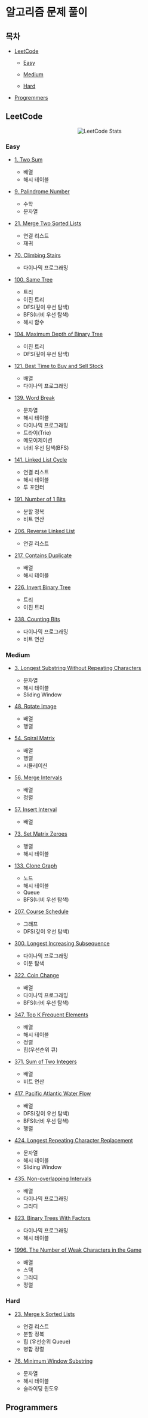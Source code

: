 # 알고리즘 문제 풀이

## 목차

- [LeetCode](#leetcode)

  - [Easy](#easy)
  
  - [Medium](#medium)

  - [Hard](#hard)

- [Progremmers](#programmers)

## LeetCode

<center>

![LeetCode Stats](https://leetcard.jacoblin.cool/beeimp?theme=wtf&font=Merriweather&ext=activity)

</center>

### Easy

- [1. Two Sum](leetcode/1.ipynb)
  - 배열
  - 해시 테이블

- [9. Palindrome Number](leetcode/9.ipynb)
  - 수학
  - 문자열

- [21. Merge Two Sorted Lists](leetcode/21.ipynb)
  - 연결 리스트
  - 재귀

- [70. Climbing Stairs](leetcode/70.ipynb)
  - 다이나믹 프로그래밍
  
- [100. Same Tree](leetcode/100.ipynb)
  - 트리
  - 이진 트리
  - DFS(깊이 우선 탐색)
  - BFS(너비 우선 탐색)
  - 해시 함수

- [104. Maximum Depth of Binary Tree](leetcode/104.ipynb)
  - 이진 트리
  - DFS(깊이 우선 탐색)

- [121. Best Time to Buy and Sell Stock](leetcode/121.ipynb)
  - 배열
  - 다이나믹 프로그래밍

- [139. Word Break](leetcode/139.ipynb)

  - 문자열
  - 해시 테이블
  - 다이나믹 프로그래밍
  - 트라이(Trie)
  - 메모이제이션
  - 너비 우선 탐색(BFS)

- [141. Linked List Cycle](leetcode/141.ipynb)
  - 연결 리스트
  - 해시 테이블
  - 투 포인터

- [191. Number of 1 Bits](leetcode/191.ipynb)
  - 분할 정복
  - 비트 연산

- [206. Reverse Linked List](leetcode/206.ipynb)
  - 연결 리스트

- [217. Contains Duplicate](leetcode/217.ipynb)
  - 배열
  - 해시 테이블

- [226. Invert Binary Tree](leetcode/226.ipynb)
  - 트리
  - 이진 트리

- [338. Counting Bits](leetcode/338.ipynb)
  - 다이나믹 프로그래밍
  - 비트 연산

### Medium

- [3. Longest Substring Without Repeating Characters](leetcode/3.ipynb)
  - 문자열
  - 해시 테이블
  - Sliding Window

- [48. Rotate Image](leetcode/48.ipynb)
  - 배열
  - 행렬

- [54. Spiral Matrix](leetcode/54.ipynb)
  - 배열
  - 행렬
  - 시뮬레이션

- [56. Merge Intervals](leetcode/56.ipynb)
  - 배열
  - 정렬

- [57. Insert Interval](leetcode/57.ipynb)
  - 배열

- [73. Set Matrix Zeroes](leetcode/73.ipynb)
  - 행렬
  - 해시 테이블

- [133. Clone Graph](leetcode/113.ipynb)
  - 노드
  - 해시 테이블
  - Queue
  - BFS(너비 우선 탐색)

- [207. Course Schedule](leetcode/207.ipynb)
  - 그래프
  - DFS(깊이 우선 탐색)

- [300. Longest Increasing Subsequence](leetcode/300.ipynb)
  - 다이나믹 프로그래밍
  - 이분 탐색

- [322. Coin Change](leetcode/322.ipynb)
  - 배열
  - 다이나믹 프로그래밍
  - BFS(너비 우선 탐색)

- [347. Top K Frequent Elements](leetcode/347.ipynb)
  - 배열
  - 해시 테이블
  - 정렬
  - 힙(우선순위 큐)

- [371. Sum of Two Integers](leetcode/371.ipynb)
  - 배열
  - 비트 연산

- [417. Pacific Atlantic Water Flow](leetcode/417.ipynb)
  - 배열
  - DFS(깊이 우선 탐색)
  - BFS(너비 우선 탐색)
  - 행렬

- [424. Longest Repeating Character Replacement](leetcode/424.ipynb)
  - 문자열
  - 해시 테이블
  - Sliding Window

- [435. Non-overlapping Intervals](leetcode/435.ipynb)
  - 배열
  - 다이나믹 프로그래밍
  - 그리디

- [823. Binary Trees With Factors](leetcode/823.ipynb)
  - 다이나믹 프로그래밍
  - 해시 테이블

- [1996. The Number of Weak Characters in the Game](leetcode/1996.ipynb)
  - 배열
  - 스택
  - 그리디
  - 정렬

### Hard

- [23. Merge k Sorted Lists](leetcode/23.ipynb)
  - 연결 리스트
  - 분할 정복
  - 힙 (우선순위 Queue)
  - 병합 정렬

- [76. Minimum Window Substring](leetcode/76.ipynb)
  - 문자열
  - 해시 테이블
  - 슬라이딩 윈도우

## Programmers

